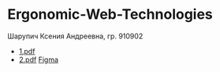 # Ergonomic-Web-Technologies
Шарупич Ксения Андреевна, гр. 910902

* [1.pdf](https://github.com/Deavarona/Ergonomic-Web-Technologies/files/8090470/1.pdf)
* [2.pdf](https://github.com/Deavarona/Ergonomic-Web-Technologies/files/8496456/2.pdf)
[Figma](https://www.figma.com/file/Tis9cFBGP8zD041B8o2XZp/Untitled?node-id=0%3A1)
